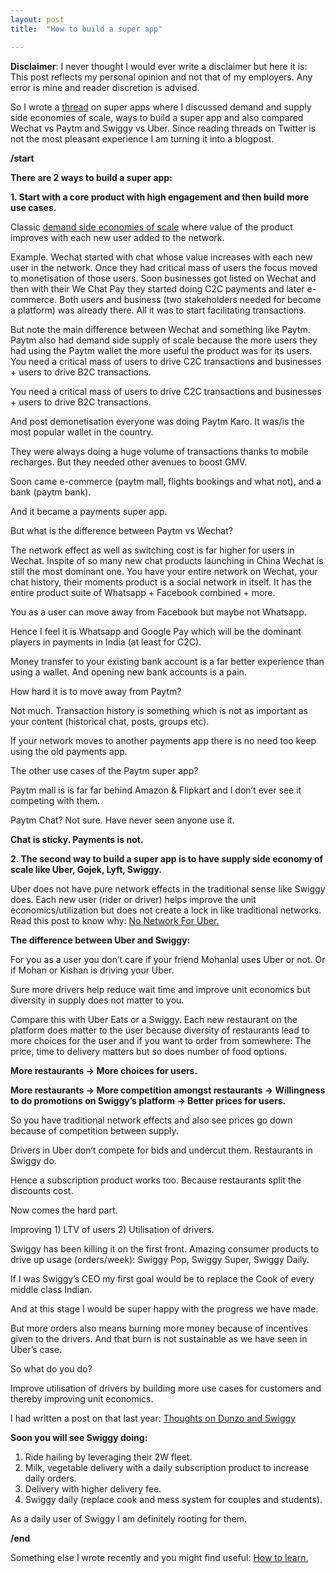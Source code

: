 ```yaml
---
layout: post
title:  "How to build a super app"

---
```


**Disclaimer**: I never thought I would ever write a disclaimer but here it is: This post reflects my personal opinion and not that of my employers. Any error is mine and reader discretion is advised.

So I wrote a [thread](https://twitter.com/manas_saloi/status/1159719410795368448) on super apps where I discussed demand and supply side economies of scale, ways to build a super app and also compared Wechat vs Paytm and Swiggy vs Uber. Since reading threads on Twitter is not the most pleasant experience I am turning it into a blogpost.

**/start**

**There are 2 ways to build a super app:**

**1. Start with a core product with high engagement and then build more use cases.**

Classic [demand side economies of scale](http://www.stratology.com/blog/24022014123916-what-is-demand-side-economies-of-scale-/) where value of the product improves with each new user added to the network.

Example. Wechat started with chat whose value increases with each new user in the network. Once they had critical mass of users the focus moved to monetisation of those users. Soon businesses got listed on Wechat and then with their We Chat Pay they started doing C2C payments and later e-commerce. Both users and business (two stakeholders needed for become a platform) was already there. All it was to start facilitating transactions.

But note the main difference between Wechat and something like Paytm. Paytm also had demand side supply of scale because the more users they had using the Paytm wallet the more useful the product was for its users. You need a critical mass of users to drive C2C transactions and businesses + users to drive B2C transactions.

You need a critical mass of users to drive C2C transactions and businesses + users to drive B2C transactions.

And post demonetisation everyone was doing Paytm Karo. It was/is the most popular wallet in the country.

They were always doing a huge volume of transactions thanks to mobile recharges. But they needed other avenues to boost GMV.

Soon came e-commerce (paytm mall, flights bookings and what not), and a bank (paytm bank).

And it became a payments super app.

But what is the difference between Paytm vs Wechat?

The network effect as well as switching cost is far higher for users in Wechat. Inspite of so many new chat products launching in China Wechat is still the most dominant one. You have your entire network on Wechat, your chat history, their moments product is a social network in itself. It has the entire product suite of Whatsapp + Facebook combined + more.

You as a user can move away from Facebook but maybe not Whatsapp.

Hence I feel it is Whatsapp and Google Pay which will be the dominant players in payments in India (at least for C2C).

Money transfer to your existing bank account is a far better experience than using a wallet. And opening new bank accounts is a pain.

How hard it is to move away from Paytm?

Not much. Transaction history is something which is not as important as your content (historical chat, posts, groups etc).

If your network moves to another payments app there is no need too keep using the old payments app.

The other use cases of the Paytm super app?

Paytm mall is is far far behind Amazon & Flipkart and I don’t ever see it competing with them.

Paytm Chat? Not sure. Have never seen anyone use it.

**Chat is sticky. Payments is not.**

**2. The second way to build a super app is to have supply side economy of scale like Uber, Gojek, Lyft, Swiggy.**

Uber does not have pure network effects in the traditional sense like Swiggy does. Each new user (rider or driver) helps improve the unit economics/utilization but does not create a lock in like traditional networks. Read this post to know why: [No Network For Uber.](https://medium.com/@gerstenzang/no-network-for-uber-175a866baaef)

**The difference between Uber and Swiggy:**

For you as a user you don’t care if your friend Mohanlal uses Uber or not. Or if Mohan or Kishan is driving your Uber.

Sure more drivers help reduce wait time and improve unit economics but diversity in supply does not matter to you.

Compare this with Uber Eats or a Swiggy. Each new restaurant on the platform does matter to the user because diversity of restaurants lead to more choices for the user and if you want to order from somewhere: The price, time to delivery matters but so does number of food options.

**More restaurants -> More choices for users.**

**More restaurants -> More competition amongst restaurants -> Willingness to do promotions on Swiggy’s platform -> Better prices for users.**

So you have traditional network effects and also see prices go down because of competition between supply.

Drivers in Uber don’t compete for bids and undercut them. Restaurants in Swiggy do.

Hence a subscription product works too. Because restaurants split the discounts cost.

Now comes the hard part.

Improving 1) LTV of users 2) Utilisation of drivers.

Swiggy has been killing it on the first front. Amazing consumer products to drive up usage (orders/week): Swiggy Pop, Swiggy Super, Swiggy Daily.

If I was Swiggy’s CEO my first goal would be to replace the Cook of every middle class Indian.

And at this stage I would be super happy with the progress we have made.

But more orders also means burning more money because of incentives given to the drivers. And that burn is not sustainable as we have seen in Uber’s case.

So what do you do?

Improve utilisation of drivers by building more use cases for customers and thereby improving unit economics.

I had written a post on that last year: [Thoughts on Dunzo and Swiggy](https://www.linkedin.com/pulse/thoughts-dunzo-swiggy-manas-j-saloi/)

**Soon you will see Swiggy doing:**

1. Ride hailing by leveraging their 2W fleet.
2. Milk, vegetable delivery with a daily subscription product to increase daily orders.
3. Delivery with higher delivery fee.
4. Swiggy daily (replace cook and mess system for couples and students).

As a daily user of Swiggy I am definitely rooting for them.

**/end**

Something else I wrote recently and you might find useful: [How to learn.](https://www.linkedin.com/pulse/how-learn-manas-j-saloi/?published=t)
